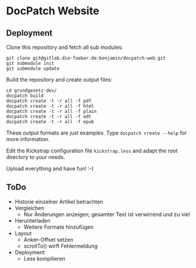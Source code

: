 #   DocPatch Website


##  Deployment

Clone this repository and fetch all sub modules:

    git clone git@gitlab.die-foobar.de:benjamin/docpatch-web.git
    git submodule init
    git submodule update

Build the repository and create output files:

    cd grundgesetz-dev/
    docpatch build
    docpatch create -t -r all -f pdf
    docpatch create -t -r all -f html
    docpatch create -t -r all -f plain
    docpatch create -t -r all -f odt
    docpatch create -t -r all -f epub

These output formats are just examples. Type `docpatch create --help` for more information.

Edit the Kickstrap configuration file `kickstrap.less` and adapt the root directory to your needs.

Upload everything and have fun! :-)


##  ToDo

*   Historie einzelner Artikel betrachten
*   Vergleichen
    *   Nur Änderungen anzeigen; gesamter Text ist verwirrend und zu viel
*   Herunterladen
    *   Weitere Formate hinzufügen
*   Layout
    *   Anker-Offset setzen
    *   scrollTo() wirft Fehlermeldung
*   Deployment
    *   Less kompilieren

